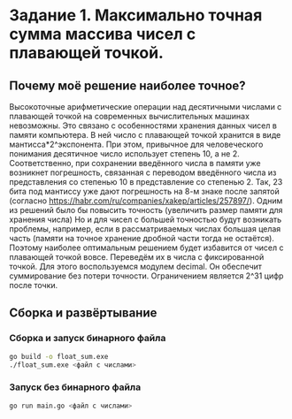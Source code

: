 # Задание 1. Максимально точная сумма массива чисел с плавающей точкой.

## Почему моё решение наиболее точное?

Высокоточные арифметические операции над десятичными числами с плавающей точкой на современных вычислительных машинах невозможны. Это связано с особенностями хранения данных чисел в памяти компьютера. В ней число с плавающей точкой хранится в виде мантисса*2^экспонента. При этом, привычное для человеческого понимания десятичное число использует степень 10, а не 2. Соответственно, при сохранении введённого числа в памяти уже возникнет погрешность, связанная с переводом введённого числа из представления со степенью 10 в представление со степенью 2. Так, 23 бита под мантиссу уже дают погрешность на 8-м знаке после запятой (согласно https://habr.com/ru/companies/xakep/articles/257897/). Одним из решений было бы повысить точность (увеличить размер памяти для хранения числа) Но и для чисел с большей точностью будут возникать проблемы, например, если в рассматриваемых числах большая целая часть (памяти на точное хранение дробной части тогда не остаётся). Поэтому наиболее оптимальным решением будет избавится от чисел с плавающей точкой вовсе. Переведём их в числа с фиксированной точкой. Для этого воспользуемся модулем decimal. Он обеспечит суммирование без потери точности. Ограничением является 2^31 цифр после точки.


## Сборка и развёртывание
### Сборка и запуск бинарного файла
``` sh
go build -o float_sum.exe
./float_sum.exe <файл с числами>
```
### Запуск без бинарного файла
``` sh
go run main.go <файл с числами>
```